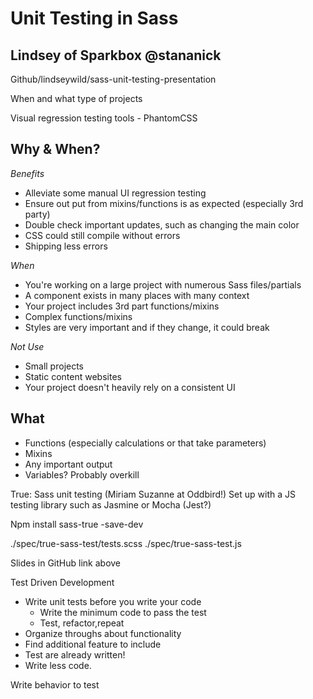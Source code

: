 # Unit Testing in Sass
## Lindsey of Sparkbox @stananick

Github/lindseywild/sass-unit-testing-presentation

When and what type of projects

Visual regression testing tools - PhantomCSS

## Why & When?

_Benefits_
* Alleviate some manual UI regression testing
* Ensure out put from mixins/functions is as expected (especially 3rd party)
* Double check important updates, such as changing the main color
* CSS could still compile without errors
* Shipping less errors

_When_
* You're working on a large project with numerous Sass files/partials
* A component exists in many places with many context
* Your project includes 3rd part  functions/mixins
* Complex functions/mixins
* Styles are very important and if they change, it could break

_Not Use_
* Small projects
* Static content websites
* Your project doesn't heavily rely on a consistent UI

## What

* Functions (especially calculations or that take parameters)
* Mixins
* Any important output
* Variables? Probably overkill

True: Sass unit testing (Miriam Suzanne at Oddbird!)
Set up with a JS testing library such as Jasmine or Mocha (Jest?)

Npm install sass-true -save-dev

./spec/true-sass-test/tests.scss
./spec/true-sass-test.js

Slides in GitHub link above

Test Driven Development
* Write unit tests before you write your code
    * Write the minimum code to pass the test
    * Test, refactor,repeat
* Organize throughs about functionality
* Find additional feature to include
* Test are already written!
* Write less code.

Write behavior to test